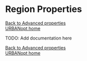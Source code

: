 # Region Properties

[Back to Advanced properties](README.md#advanced-usage)  
[URBANopt home](README.md)

TODO: Add documentation here

[Back to Advanced properties](README.md#advanced-usage)  
[URBANopt home](README.md)
